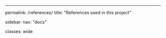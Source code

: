 ---
permalink: /references/
title: "References used in this project"

sidebar:
  nav: "docs"


classes: wide
